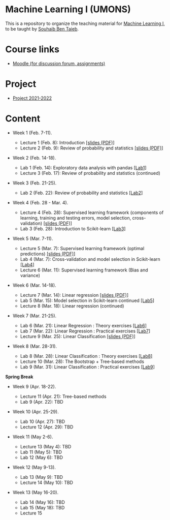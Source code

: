 # Machine Learning I (UMONS)

This is a repository to organize the teaching material for [Machine Learning I](https://applications.umons.ac.be/web/en/pde/2021-2022/aa/S-INFO-256.htm), to be taught by [Souhaib Ben Taieb](http://www.souhaib-bentaieb.com).

# Course links

- [Moodle (for discussion forum, assignments)](https://moodle.umons.ac.be/course/view.php?id=2785)

# Project 

- [Project 2021-2022](./project)

# Content

- Week 1 (Feb. 7-11). 
  - Lecture 1 (Feb. 8): Introduction [[slides (PDF)]](./slides/1-ml-introduction.pdf)
  - Lecture 2 (Feb. 9): Review of probability and statistics [[slides (PDF)]](./slides/1-ml-prob-stats-review.pdf)

- Week 2 (Feb. 14-18). 
  - Lab 1 (Feb. 14): Exploratory data analysis with pandas [[Lab1]](./labs/Lab1 )
  - Lecture 3 (Feb. 17): Review of probability and statistics (continued)
  
- Week 3 (Feb. 21-25). 
   - Lab 2 (Feb. 22): Review of probability and statistics [[Lab2]](./labs/Lab2)

- Week 4 (Feb. 28 - Mar. 4). 
  - Lecture 4 (Feb. 28): Supervised learning framework (components of learning, training and testing errors, model selection, cross-validation) [[slides (PDF)]](./slides/2-ml-learning-framework.pdf)
  - Lab 3 (Feb. 28): Introduction to Scikit-learn [[Lab3]](./labs/Lab3)

- Week 5 (Mar. 7-11). 
  - Lecture 5 (Mar. 7): Supervised learning framework (optimal predictions) [[slides (PDF)]](./slides/3-ml-optimal-predictions.pdf)
  - Lab 4 (Mar. 7): Cross-validation and model selection in Scikit-learn [[Lab4]](./labs/Lab4)
  - Lecture 6 (Mar. 11): Supervised learning framework (Bias and variance) 

- Week 6 (Mar. 14-18). 
  - Lecture 7 (Mar. 14): Linear regression [[slides (PDF)]](./slides/4-ml-linear-regression.pdf)
  - Lab 5 (Mar. 15): Model selection in Scikit-learn continued [[Lab5]](./labs/Lab5) 
  - Lecture 8 (Mar. 18): Linear regression (continued)

- Week 7 (Mar. 21-25). 
  - Lab 6 (Mar. 21): Linear Regression : Theory exercises [[Lab6]](./labs/Lab6)
  - Lab 7 (Mar. 22): Linear Regression : Practical exercises [[Lab7]](./labs/Lab7)
  - Lecture 9 (Mar. 25): Linear Classification [[slides (PDF)]](./slides/4-ml-linear-classification.pdf)

- Week 8 (Mar. 28-31). 
  - Lab 8 (Mar. 28): Linear Classification : Theory exercises [[Lab8]](./labs/Lab8)
  - Lecture 10 (Mar. 28): The Bootstrap + Tree-based methods
  - Lab 9 (Mar. 31): Linear Classification : Practical exercises [[Lab9]](./labs/Lab9)


**Spring Break**


- Week 9 (Apr. 18-22). 
  - Lecture 11 (Apr. 21): Tree-based methods
  - Lab 9 (Apr. 22): TBD
 
- Week 10 (Apr. 25-29). 
  -  Lab 10 (Apr. 27): TBD
  - Lecture 12  (Apr. 29): TBD

- Week 11 (May 2-6). 
  - Lecture 13 (May 4): TBD
  - Lab 11 (May 5): TBD
  - Lab 12 (May 6): TBD

- Week 12 (May 9-13). 
  - Lab 13 (May 9): TBD
  - Lecture 14 (May 10): TBD

- Week 13 (May 16-20). 
  - Lab 14 (May 16): TBD
  - Lab 15 (May 18): TBD
  - Lecture 15


